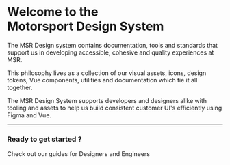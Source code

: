<script setup>
  import { MSRDocNavCardsRow, MSRDocNavCards } from '../../index';
</script>

# Welcome to the<br/>Motorsport Design System

The MSR Design system contains documentation, tools and standards that support us in developing accessible, cohesive and quality experiences at MSR.

This philosophy lives as a collection of our visual assets, icons, design tokens, Vue components, utilities and documentation which tie it all together.

The MSR Design System supports developers and designers alike with tooling and assets to help us build consistent customer UI's efficiently using Figma and Vue.

---

### Ready to get started ?

Check out our guides for Designers and Engineers

<MSRDocNavCardsRow>
  <MSRDocNavCards title="Designers" href="../../designer/doc/designer.md">
    <template #content>Understand our design foundations</template>
  </MSRDocNavCards>
  <MSRDocNavCards title="Developers" href="../../developer/doc/developer.md">
    <template #content>Resources in code for web</template>
  </MSRDocNavCards>
</MSRDocNavCardsRow>
